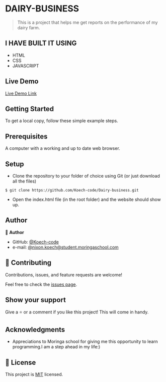 
# DAIRY-BUSINESS

>This is a project that helps me get reports on the performance of my dairy farm.



## I HAVE BUILT IT USING

- HTML
- CSS
- JAVASCRIPT
 

## Live Demo

[Live Demo Link]( https://github.com/Koech-code/Dairy-business/blob/master/index.js)


## Getting Started

To get a local copy, follow these simple example steps.

## Prerequisites

A computer with a working and up to date web browser.

## Setup

- Clone the repository to your folder of choice using Git (or just download all the files)
```
$ git clone https://github.com/Koech-code/Dairy-business.git

```
- Open the index.html file (in the root folder) and the website should show up.

## Author

👤 **Author**

- GitHub: [@Koech-code](https://github.com/Koech-code/Dairy-business.git)
- e-mail: [@nixon.koech@student.moringaschool.com](https://github.com/Koech-code/Dairy-business.git)





## 🤝 Contributing

Contributions, issues, and feature requests are welcome!

Feel free to check the [issues page](https://github.com/Koech-code/Dairy-business.git).

## Show your support

Give a ⭐️ or a comment if you like this project! This will come in handy.

## Acknowledgments

- Appreciations to  Moringa school for giving me this opportunity to learn programming.I am a step ahead in my life:)

## 📝 License

This project is [MIT](LICENCE) licensed.
